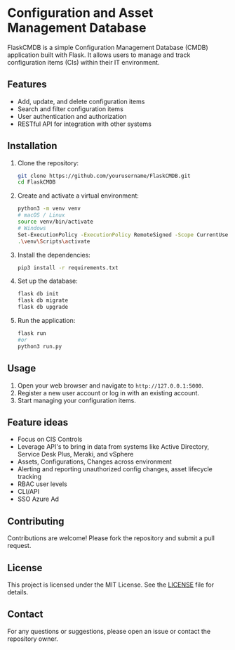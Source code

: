 # Configuration and Asset Management Database

FlaskCMDB is a simple Configuration Management Database (CMDB) application built with Flask. It allows users to manage and track configuration items (CIs) within their IT environment.

## Features

- Add, update, and delete configuration items
- Search and filter configuration items
- User authentication and authorization
- RESTful API for integration with other systems

## Installation

1. Clone the repository:
    ```sh
    git clone https://github.com/yourusername/FlaskCMDB.git
    cd FlaskCMDB
    ```

2. Create and activate a virtual environment:
    ```sh
    python3 -m venv venv
    # macOS / Linux
    source venv/bin/activate
    # Windows
    Set-ExecutionPolicy -ExecutionPolicy RemoteSigned -Scope CurrentUser
    .\venv\Scripts\activate
    ```

3. Install the dependencies:
    ```sh
    pip3 install -r requirements.txt
    ```

4. Set up the database:
    ```sh
    flask db init
    flask db migrate
    flask db upgrade
    ```

5. Run the application:
    ```sh
    flask run
    #or
    python3 run.py
    ```

## Usage

1. Open your web browser and navigate to `http://127.0.0.1:5000`.
2. Register a new user account or log in with an existing account.
3. Start managing your configuration items.

## Feature ideas
- Focus on CIS Controls
- Leverage API's to bring in data from systems like Active Directory, Service Desk Plus, Meraki, and vSphere
- Assets, Configurations, Changes across environment
- Alerting and reporting unauthorized config changes, asset lifecycle tracking
- RBAC user levels
- CLI/API
- SSO Azure Ad



## Contributing

Contributions are welcome! Please fork the repository and submit a pull request.

## License

This project is licensed under the MIT License. See the [LICENSE](LICENSE) file for details.

## Contact

For any questions or suggestions, please open an issue or contact the repository owner.

